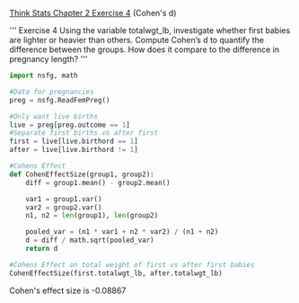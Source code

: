 [Think Stats Chapter 2 Exercise 4](http://greenteapress.com/thinkstats2/html/thinkstats2003.html#toc24) (Cohen's d)

>>
'''
Exercise 4   Using the variable totalwgt_lb, investigate whether first babies are lighter or heavier than others. Compute Cohen’s d to quantify the difference between the groups. How does it compare to the difference in pregnancy length?
'''

```python
import nsfg, math

#Data for pregnancies
preg = nsfg.ReadFemPreg()

#Only want live births
live = preg[preg.outcome == 1]
#Separate first births vs after first
first = live[live.birthord == 1]
after = live[live.birthord != 1]

#Cohens Effect
def CohenEffectSize(group1, group2):
    diff = group1.mean() - group2.mean()

    var1 = group1.var()
    var2 = group2.var()
    n1, n2 = len(group1), len(group2)

    pooled_var = (n1 * var1 + n2 * var2) / (n1 + n2)
    d = diff / math.sqrt(pooled_var)
    return d

#Cohens Effect on total weight of first vs after first babies
CohenEffectSize(first.totalwgt_lb, after.totalwgt_lb)
```

Cohen's effect size is -0.08867
